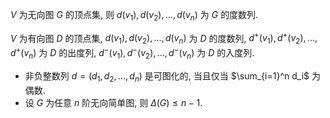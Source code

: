 $V$ 为无向图 $G$ 的顶点集, 则 $d(v_1), d(v_2), ..., d(v_n)$ 为 $G$ 的度数列. 

$V$ 为有向图 $D$ 的顶点集, $d(v_1), d(v_2), ..., d(v_n)$ 为 $D$ 的度数列, $d^+(v_1), d^+(v_2), ..., d^+(v_n)$ 为 $D$ 的出度列, $d^-(v_1), d^-(v_2), ..., d^-(v_n)$ 为 $D$ 的入度列. 

- 非负整数列 $d=(d_1, d_2, ..., d_n)$ 是可图化的, 当且仅当 $\sum_{i=1}^n d_i$ 为偶数. 
- 设 $G$ 为任意 $n$ 阶无向简单图, 则 $\Delta (G) \le n-1$. 
